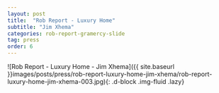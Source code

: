 ```yaml
---
layout: post
title:  "Rob Report - Luxury Home"
subtitle: "Jim Xhema"
categories: rob-report-gramercy-slide
tag: press
order: 6
---
```


![Rob Report - Luxury Home - Jim Xhema]({{ site.baseurl }}images/posts/press/rob-report-luxury-home-jim-xhema/rob-report-luxury-home-jim-xhema-003.jpg){: .d-block .img-fluid .lazy}
